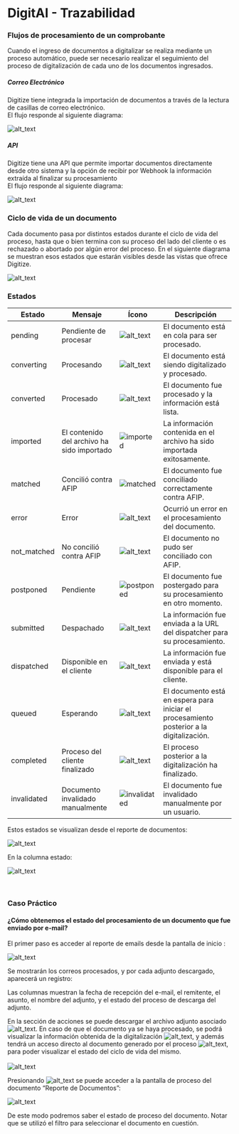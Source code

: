 
# DigitAI - Trazabilidad

### Flujos de procesamiento de un comprobante

Cuando el ingreso de documentos a digitalizar se realiza mediante un proceso automático, puede ser necesario realizar el seguimiento del proceso de digitalización de cada uno de los documentos ingresados.

<!-- tabs:start -->
##### **Correo Electrónico**

Digitize tiene integrada la importación de documentos a través de la lectura de casillas de correo electrónico.<br>
El flujo responde al siguiente diagrama:

![alt_text](./images/image87.png "flow")

##### **API**

Digitize tiene una API que permite importar documentos directamente desde otro sistema y la opción de recibir por Webhook la información extraída al finalizar su procesamiento <br>
El flujo responde al siguiente diagrama:

![alt_text](./images/image98.png "flow")
<!-- tabs:end -->

### Ciclo de vida de un documento

Cada documento pasa por distintos estados durante el ciclo de vida del proceso, hasta que o bien termina con su proceso del lado del cliente o es rechazado o abortado por algún error del proceso. En el siguiente diagrama se muestran esos estados que estarán visibles desde las vistas que ofrece Digitize.

![alt_text](./images/image88.png "flow_status")

### **Estados**

| Estado            | Mensaje                                   | Ícono | Descripción |
|------------------|---------------------------------|----------------|--------------|
| pending         | Pendiente de procesar          | ![alt_text](./images/pending.png "pending") | El documento está en cola para ser procesado. |
| converting      | Procesando                     | ![alt_text](./images/converting.png "converting") | El documento está siendo digitalizado y procesado. |
| converted       | Procesado                      | ![alt_text](./images/converted.png "converted") | El documento fue procesado y la información está lista. |
| imported     | El contenido del archivo ha sido importado | ![imported](./images/imported.png "imported")   | La información contenida en el archivo ha sido importada exitosamente. |
| matched      | Concilió contra AFIP                   | ![matched](./images/matched.png "matched")           | El documento fue conciliado correctamente contra AFIP. |
| error          | Error                          | ![alt_text](./images/error.png "error") | Ocurrió un error en el procesamiento del documento. |
| not_matched | No concilió contra AFIP | ![alt_text](./images/not_matched.png "not_matched") | El documento no pudo ser conciliado con AFIP. |
| postponed    | Pendiente                           | ![postponed](./images/postponed.png "postponed")      | El documento fue postergado para su procesamiento en otro momento. |
| submitted       | Despachado                     | ![alt_text](./images/submitted.png "submitted") | La información fue enviada a la URL del dispatcher para su procesamiento. |
| dispatched      | Disponible en el cliente       | ![alt_text](./images/dispatched.png "dispatched") | La información fue enviada y está disponible para el cliente. |
| queued         | Esperando                       | ![alt_text](./images/queued.png "queued") | El documento está en espera para iniciar el procesamiento posterior a la digitalización. |
| completed      | Proceso del cliente finalizado  | ![alt_text](./images/completed.png "completed") | El proceso posterior a la digitalización ha finalizado. |
| invalidated  | Documento invalidado manualmente    | ![invalidated](./images/invalidated.png "invalidated") | El documento fue invalidado manualmente por un usuario. |


Estos estados se visualizan desde el reporte de documentos:


![alt_text](./images/image27.png "boton_reporte_documentos")

En la columna estado:

![alt_text](./images/reporteDocumentos.png "reporte_documentos")

<br>

### Caso Práctico

#### ¿Cómo obtenemos el estado del procesamiento de un documento que fue enviado por e-mail?

El primer paso es acceder al reporte de emails desde la pantalla de inicio :

![alt_text](./images/home_emails.png "home_emails") 

Se mostrarán los correos procesados, y por cada adjunto descargado, aparecerá un registro: 
<br>

Las columnas muestran la fecha de recepción del e-mail, el remitente, el asunto, el nombre del adjunto, y el estado del proceso de descarga del adjunto. <br>

En la sección de acciones se puede descargar el archivo adjunto asociado ![alt_text](./images/descarga_comprobantes.png "descarga_documento"). En caso de que el documento ya se haya procesado, se podrá visualizar la información obtenida de la digitalización ![alt_text](./images/datos_comprobantes.png "datos_comprobantes"), y además tendrá un acceso directo al documento generado por el proceso ![alt_text](./images/informacion_proceso_documento.png "datos_proceso"), para poder visualizar el estado del ciclo de vida del mismo.
<br>
<br>
![alt_text](./images/reporte_emails.png "reporte_emails") 
<br>

Presionando ![alt_text](./images/informacion_proceso_documento.png "datos_proceso") se puede acceder a la pantalla de proceso del documento “Reporte de Documentos”:
<br>

![alt_text](./images/documento_filtrado.png "documento_filtrado")

De este modo podremos saber el estado de proceso del documento. Notar que se utilizó el filtro para seleccionar el documento en cuestión.

